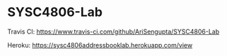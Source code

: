 # SYSC4806-Lab

Travis CI: https://www.travis-ci.com/github/AriSengupta/SYSC4806-Lab 

Heroku: https://sysc4806addressbooklab.herokuapp.com/view
